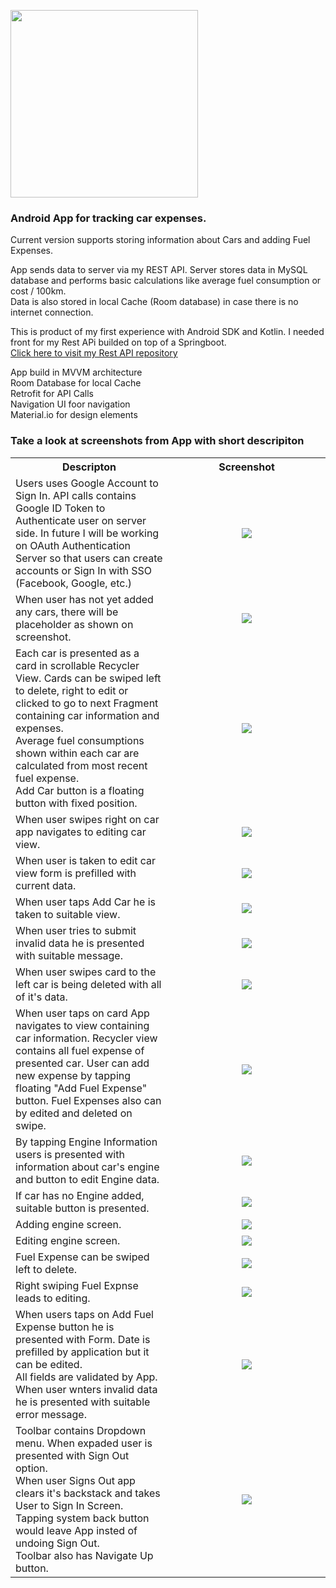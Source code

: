 <img src = "photos\logo_v1.png" width="300"></img>
<h3> Android App for tracking car expenses.</h3>
<p>
    Current version supports storing information about Cars and adding Fuel Expenses.
</p>
<p>
    App sends data to server via my REST API. Server stores data in MySQL database and performs basic calculations like average fuel consumption or cost / 100km.</br>
    Data is also stored in local Cache (Room database) in case there is no internet connection.
</p>
<p>
    This is product of my first experience with Android SDK and Kotlin. I needed front for my Rest APi builded on top of a Springboot.</br>
    <a href="https://github.com/HiImMishu/AutoExpense_SpringRestAPI" target="_blank">Click here to visit my Rest API repository</a>
</p>
<p>
    App build in MVVM architecture</br>
    Room Database for local Cache</br>
    Retrofit for API Calls</br>
    Navigation UI foor navigation</br>
    Material.io for design elements</br>
</p>

<h3>Take a look at screenshots from App with short descripiton</h3>
<table style="width: 100%">
    <tr style="text-align:center">
        <th style="width: 50%"> Descripton </th>
        <th style="width: 50%"> Screenshot </th>
    </tr>
    <tr>
        <td> Users uses Google Account to Sign In. API calls contains Google ID Token to Authenticate user on server side. In future I will be working on OAuth Authentication Server so that users can create accounts or Sign In with SSO (Facebook, Google, etc.) </td>
        <td style="text-align: center"> <img src = "photos\sign_up_screen.png" style="max-width: none !important"></img> </td>
    </tr>
    <tr>
        <td> When user has not yet added any cars, there will be placeholder as  shown on screenshot.</td>
        <td style="text-align: center"> <img src = "photos\main_screen_no_items.png" style="max-width: none"></img> </td>
    </tr>
    <tr>
        <td> Each car is presented as a card in scrollable Recycler View. Cards can be swiped left to delete, right to edit or clicked to go to next Fragment containing car information and expenses.</br>
        Average fuel consumptions shown within each car are calculated from most recent fuel expense.</br>
        Add Car button is a floating button with fixed position.
        </td>
        <td style="text-align: center"> <img src = "photos\main_screen_with_items.png" style="max-width: none"></img> </td>
    </tr>
    <tr>
        <td> When user swipes right on car app navigates to editing car view.</td>
        <td style="text-align: center"> <img src = "photos\edit_car_swipe.png" style="max-width: none"></img> </td>
    </tr>
    <tr>
        <td> When user is taken to edit car view form is prefilled with current data.</td>
        <td style="text-align: center"> <img src = "photos\edit_car.png" style="max-width: none"></img> </td>
    </tr>
    <tr>
        <td> When user taps Add Car he is taken to suitable view.</td>
        <td style="text-align: center"> <img src = "photos\add_car.png" style="max-width: none"></img> </td>
    </tr>
    <tr>
        <td> When user tries to submit invalid data he is presented with suitable message.</td>
        <td style="text-align: center"> <img src = "photos\form_validation_error.png" style="max-width: none"></img> </td>
    </tr>
    <tr>
        <td> When user swipes card to the left car is being deleted with all of it's data.</td>
        <td style="text-align: center"> <img src = "photos\delete_car_swipe.png" style="max-width: none"></img> </td>
    </tr>
    <tr>
        <td> When user taps on card App navigates to view containing car information. Recycler view contains all fuel expense of presented car. User can add new expense by tapping floating "Add Fuel Expense" button. Fuel Expenses also can by edited and deleted on swipe.</td>
        <td style="text-align: center"> <img src = "photos\car_information_screen.png" style="max-width: none"></img> </td>
    </tr>
    <tr>
        <td> By tapping Engine Information users is presented with information about car's engine and button to edit Engine data.</td>
        <td style="text-align: center"> <img src = "photos\car_information_screen_with_engine.png" style="max-width: none"></img> </td>
    </tr>
    <tr>
        <td> If car has no Engine added, suitable button is presented.</td>
        <td style="text-align: center"> <img src = "photos\car_information_no_engine.png" style="max-width: none"></img> </td>
    </tr>
    <tr>
        <td> Adding engine screen.</td>
        <td style="text-align: center"> <img src = "photos\add_engine.png" style="max-width: none"></img> </td>
    </tr>
    <tr>
        <td> Editing engine screen.</td>
        <td style="text-align: center"> <img src = "photos\edit_engine.png" style="max-width: none"></img> </td>
    </tr>
    <tr>
        <td> Fuel Expense can be swiped left to delete.</td>
        <td style="text-align: center"> <img src = "photos\delete_fuel_expense_swipe.png" style="max-width: none"></img> </td>
    </tr>
    <tr>
        <td> Right swiping Fuel Expnse leads to editing.</td>
        <td style="text-align: center"> <img src = "photos\edit_ful_expense_swipe.png" style="max-width: none"></img> </td>
    </tr>
    <tr>
        <td> When users taps on Add Fuel Expense button he is presented with Form. Date is prefilled by application but it can be edited.</br>
        All fields are validated by App. When user wnters invalid data he is presented with suitable error message.</td>
        <td style="text-align: center"> <img src = "photos\add_fuel_expense.png" style="max-width: none"></img> </td>
    </tr>
    <tr>
        <td> Toolbar contains Dropdown menu. When expaded user is presented with Sign Out option.</br>
        When user Signs Out app clears it's backstack and takes User to Sign In Screen. Tapping system back button would leave App insted of undoing Sign Out.</br>
        Toolbar also has Navigate Up button.</td>
        <td style="text-align: center"> <img src = "photos\edit_engine.png" style="max-width: none"></img> </td>
    </tr>
</table>
